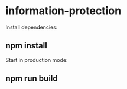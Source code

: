 # information-protection

Install dependencies:

## npm install

Start in production mode:

## npm run build
